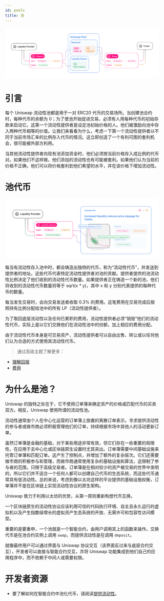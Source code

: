 ```yaml
---
id: pools
title: 池
---
```


![](./images/anatomy.jpg)

# 引言

每个 Uniswap 流动性池都是用于一对 ERC20 代币的交易场所。当创建池合约时，每种代币的余额为 0；为了使池开始促进交易，必须有人用每种代币的初始存款来启动它。这第一个流动性提供者是设定池初始价格的人。他们被激励向池中存入两种代币相等的价值。让我们来看看为什么，考虑一下第一个流动性提供者以不同于当前市场汇率的比例存入代币的情况。这立即创造了一个有利可图的套利机会，很可能被外部方利用。

当其他流动性提供者向现有池添加资金时，他们必须按当前价格存入成比例的代币对。如果他们不这样做，他们添加的流动性也有可能被套利。如果他们认为当前的价格不正确，他们可以将价格套利到他们希望的水平，并在该价格下增加流动性。

# 池代币

![](./images/lp.jpg)

每当有流动性存入池中时，都会铸造出独特的代币，称为“流动性代币”，并发送到提供者的地址。这些代币代表特定流动性提供者对池的贡献。提供者提供的池流动性比例决定了他们收到的流动性代币数量。如果提供者正在铸造一个新的池，他们将收到的流动性代币数量将等于 sqrt(x * y)，其中 x 和 y 分别代表提供的每种代币的数量。

每当发生交易时，会向交易发送者收取 0.3% 的费用。这笔费用在交易完成后按照持有比例分配给池中的所有 LP（流动性提供者）。

为了取回底层流动性以及任何已累积的费用，流动性提供者必须“销毁”他们的流动性代币，实际上是以它们交换他们在流动性池中的份额，加上相应的费用分配。

由于流动性代币本身是可交易资产，流动性提供者可以自由出售、转让或以任何他们认为合适的方式使用其流动性代币。

> 通过高级主题了解更多：

- [理解回报](../../concepts/advanced-topics/understanding-returns)
- [费用](../../concepts/advanced-topics/fees)

# 为什么是池？

Uniswap 的独特之处在于，它不使用订单簿来确定资产的价格或匹配代币的买卖双方。相反，Uniswap 使用所谓的流动性池。

流动性通常由个人在中心化运营的订单簿上放置的离散订单表示。寻求提供流动性的参与者或做市商必须积极管理他们的订单，持续根据市场中其他人的活动更新订单。

虽然订单簿是金融的基础，对于某些用途非常有效，但它们存在一些重要的局限性，在应用于去中心化或区块链原生设置时尤其突出。订单簿需要中间基础设施来托管订单簿和匹配订单。这产生了控制点，并增加了额外的复杂层次。它们还需要做市商的积极参与和管理，而做市商通常使用复杂的基础设施和算法，这限制了参与者的范围，只限于高级交易者。订单簿是在相对较少的资产被交易的世界中发明的，所以它们并不适合一个任何人都可以创建自己代币的生态系统，而这些代币通常具有低流动性。总的来说，考虑到像以太坊这样的平台提供的基础设施权衡，订单簿并不是在区块链上实现流动性协议的原生架构。

Uniswap 致力于利用以太坊的优势，从第一原则重新构想代币互换。

一个区块链原生的流动性协议应该利用可信的代码执行环境、自主且永久运行的虚拟机以及产生指数级增长的虚拟资产生态系统的开放、无需许可和包容性访问模型。

重要的是要重申，一个池就是一个智能合约，由用户调用其上的函数来操作。交换代币是在池合约实例上调用 `swap`，而提供流动性是在调用 `deposit`。

就像最终用户可以通过界面与 Uniswap 协议交互（该界面反过来与底层合约交互），开发者可以直接与智能合约交互，并将 Uniswap 功能集成到他们自己的应用程序中，而不依赖于中间人或需要权限。

# 开发者资源

- 要了解如何在智能合约中池化代币，请阅读[提供流动性](../../guides/smart-contract-integration/providing-liquidity)。